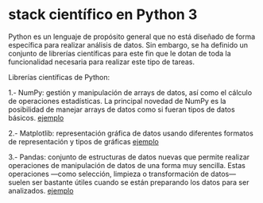 # stack científico en Python 3

Python es un lenguaje de propósito general que no está diseñado de forma específica para realizar análisis de datos. Sin embargo, se ha definido un conjunto de librerías científicas para este fin que le dotan de toda la funcionalidad necesaria para realizar este tipo de tareas.

Librerías científicas de Python:

1.- NumPy: gestión y manipulación de arrays de datos, así como el cálculo de operaciones estadísticas. La principal novedad de NumPy es la posibilidad de manejar arrays de datos como si fueran tipos de datos básicos.
[ejemplo](ejemploMatplotlib.py)

2.- Matplotlib: representación gráfica de datos usando diferentes formatos de representación y tipos de gráficas
[ejemplo](ejemplosNumPy.py)

3.- Pandas: conjunto de estructuras de datos nuevas que permite realizar operaciones de manipulación de datos de una forma muy sencilla. Estas operaciones —como selección, limpieza o transformación de datos— suelen ser bastante útiles cuando se están preparando los datos para ser analizados.
[ejemplo](ejemploPandas.py)
